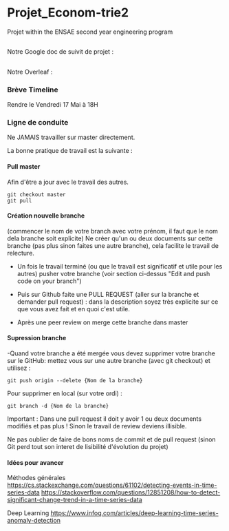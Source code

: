 # Projet_Econom-trie2
Projet within the ENSAE second year engineering program

##
Notre Google doc de suivit de projet : 

##
Notre Overleaf : 
### Brève Timeline 

Rendre le Vendredi 17 Mai à 18H

### Ligne de conduite

Ne JAMAIS travailler sur master directement.

La bonne pratique de travail est la suivante : 

#### Pull master 

Afin d'être a jour avec le travail des autres.

```
git checkout master
git pull
```

#### Création nouvelle branche

(commencer le nom de votre branch avec votre prénom, il faut que le nom dela branche soit explicite)
Ne créer qu'un ou deux documents sur cette branche (pas plus sinon faites une autre branche), cela facilite le travail de relecture. 

- Un fois le travail terminé (ou que le travail est significatif et utile pour les autres) pusher votre branche (voir section ci-dessus "Edit and push code on your branch")

- Puis sur Github faite une PULL REQUEST (aller sur la branche et demander pull request) : dans la description soyez très explicite sur ce que vous avez fait et en quoi c'est utile.

- Après une peer review on merge cette branche dans master

#### Supression branche

-Quand votre branche a été mergée vous devez supprimer votre branche sur le GitHub:  mettez vous sur une autre branche (avec git checkout) et utilisez :

```
git push origin --delete {Nom de la branche}
```
 Pour supprimer en local (sur votre ordi) :
 
```
git branch -d {Nom de la branche}
```

Important : Dans une pull request il doit y avoir 1 ou deux documents modifiés et pas plus ! Sinon le travail de review deviens illisible.

Ne pas oublier de faire de bons noms de commit et de pull request (sinon Git perd tout son interet de lisibilité d'évolution du projet)


#### Idées pour avancer 

Méthodes générales 
https://cs.stackexchange.com/questions/61102/detecting-events-in-time-series-data
https://stackoverflow.com/questions/12851208/how-to-detect-significant-change-trend-in-a-time-series-data

Deep Learning
https://www.infoq.com/articles/deep-learning-time-series-anomaly-detection
